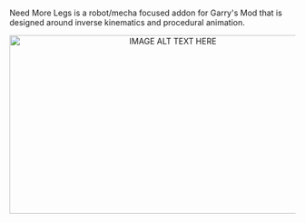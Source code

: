 <p align="center">
  <img src="https://raw.githubusercontent.com/shadowscion/NeedMoreLegs/master/materials/logo_nml.png" alt=""/>
</p>

Need More Legs is a robot/mecha focused addon for Garry's Mod that is designed around inverse kinematics and procedural animation.


<p align="center">
<a href="http://www.youtube.com/watch?feature=player_embedded&v=OylL29wIEtE
" target="_blank"><img src="http://img.youtube.com/vi/OylL29wIEtE/0.jpg" 
alt="IMAGE ALT TEXT HERE" width="560" height="315"/></a>
</p>
